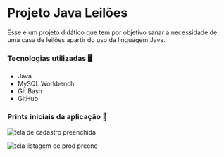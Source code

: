# Projeto Java Leilões
Esse é um projeto didático que tem por objetivo sanar a necessidade de uma casa de leilões apartir do uso da linguagem Java.

### Tecnologias utilizadas 🖥
- Java
- MySQL Workbench
- Git Bash
- GitHub

### Prints iniciais da aplicação 🌆

![tela de cadastro preenchida](https://github.com/user-attachments/assets/9a64885d-4f2d-47d5-903e-4564568a2cf4)

![tela listagem de prod preenc](https://github.com/user-attachments/assets/ae5165c9-3afd-48a6-afd4-dc05da888427)

